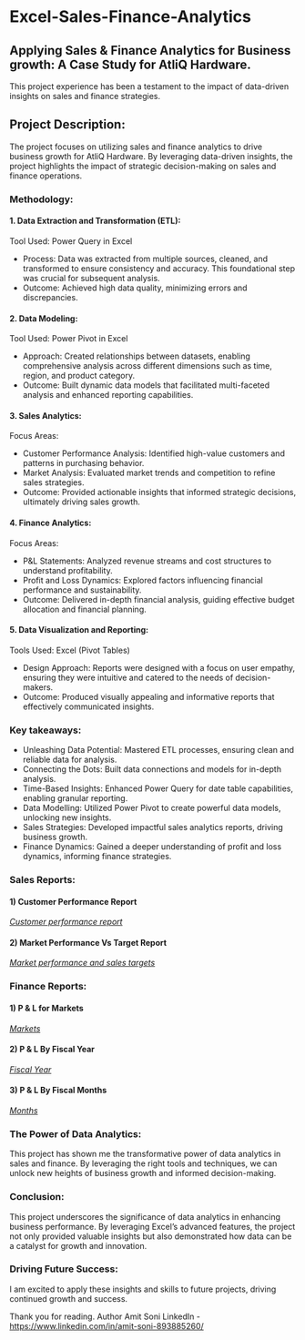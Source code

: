 # Excel-Sales-Finance-Analytics
## Applying Sales & Finance Analytics for Business growth: A Case Study for AtliQ Hardware.
This project experience has been a testament to the impact of data-driven insights on sales and finance strategies.

## Project Description:
The project focuses on utilizing sales and finance analytics to drive business growth for AtliQ Hardware. By leveraging data-driven insights, the project highlights the impact of strategic decision-making on sales and finance operations.

### Methodology:
#### 1. Data Extraction and Transformation (ETL):
Tool Used: Power Query in Excel
- Process: Data was extracted from multiple sources, cleaned, and transformed to ensure consistency and accuracy. This foundational step was crucial for subsequent analysis.
- Outcome: Achieved high data quality, minimizing errors and discrepancies.

#### 2. Data Modeling:
Tool Used: Power Pivot in Excel
- Approach: Created relationships between datasets, enabling comprehensive analysis across different dimensions such as time, region, and product category.
- Outcome: Built dynamic data models that facilitated multi-faceted analysis and enhanced reporting capabilities.

#### 3. Sales Analytics:
Focus Areas:
- Customer Performance Analysis: Identified high-value customers and patterns in purchasing behavior.
- Market Analysis: Evaluated market trends and competition to refine sales strategies.
- Outcome: Provided actionable insights that informed strategic decisions, ultimately driving sales growth.

#### 4. Finance Analytics:
Focus Areas:
- P&L Statements: Analyzed revenue streams and cost structures to understand profitability.
- Profit and Loss Dynamics: Explored factors influencing financial performance and sustainability.
- Outcome: Delivered in-depth financial analysis, guiding effective budget allocation and financial planning.

#### 5. Data Visualization and Reporting:
Tools Used: Excel (Pivot Tables)
- Design Approach: Reports were designed with a focus on user empathy, ensuring they were intuitive and catered to the needs of decision-makers.
- Outcome: Produced visually appealing and informative reports that effectively communicated insights.

### Key takeaways:
- Unleashing Data Potential: Mastered ETL processes, ensuring clean and reliable data for analysis.
- Connecting the Dots: Built data connections and models for in-depth analysis.
- Time-Based Insights: Enhanced Power Query for date table capabilities, enabling granular reporting.
- Data Modelling: Utilized Power Pivot to create powerful data models, unlocking new insights.
- Sales Strategies: Developed impactful sales analytics reports, driving business growth.
- Finance Dynamics: Gained a deeper understanding of profit and loss dynamics, informing finance strategies.

### Sales Reports:
#### 1) Customer Performance Report 
_[Customer performance report](https://github.com/Amit-Soni1325/Excel_Sales_Analytics/blob/main/Customer%20Performance%20Report.pdf)_
#### 2) Market Performance Vs Target Report
 _[Market performance and sales targets](https://github.com/Amit-Soni1325/Excel_Sales_Analytics/blob/main/Market%20Performance%20vs%20Target%20Report.pdf)_
### Finance Reports:
#### 1) P & L for Markets
_[Markets](https://github.com/Amit-Soni1325/Excel_Sales_Analytics/blob/main/P%26L%20Statement%20by%20Markets.pdf)_
#### 2) P & L By Fiscal Year
_[Fiscal Year](https://github.com/Amit-Soni1325/Excel_Sales_Analytics/blob/main/P%26L%20Statement%20by%20Fiscal%20Year.pdf)_
#### 3) P & L By Fiscal Months
_[Months](https://github.com/Amit-Soni1325/Excel_Sales_Analytics/blob/main/P%26L%20Statement%20by%20Months.pdf)_
### The Power of Data Analytics:
This project has shown me the transformative power of data analytics in sales and finance. By leveraging the right tools and techniques, we can unlock new heights of business growth and informed decision-making.

### Conclusion:
This project underscores the significance of data analytics in enhancing business performance. By leveraging Excel’s advanced features, the project not only provided valuable insights but also demonstrated how data can be a catalyst for growth and innovation.

### Driving Future Success:
I am excited to apply these insights and skills to future projects, driving continued growth and success. 

Thank you for reading.
Author 
Amit Soni 
LinkedIn - https://www.linkedin.com/in/amit-soni-893885260/






